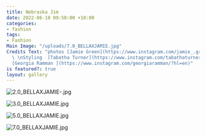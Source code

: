 ```yaml
---
title: Nebraska Jim
date: 2022-06-18 09:58:00 +10:00
categories:
- fashion
tags:
- Fashion
Main Image: "/uploads/7.0_BELLAXJAMIE.jpg"
Credits Text: "photos [Jamie Green](https://www.instagram.com/jamie_.green/?hl=en)
  \ \nStyling  [Tabatha Turner](https://www.instagram.com/tabathaturner/?hl=en)   \nH&M
  [Georgia Ramman ](https://www.instagram.com/georgiaramman/?hl=en)"
is featured?: true
layout: gallery
---
```


![2.0_BELLAXJAMIE-.jpg](/uploads/2.0_BELLAXJAMIE-.jpg)

![3.0_BELLAXJAMIE.jpg](/uploads/3.0_BELLAXJAMIE.jpg)

![5.0_BELLAXJAMIE.jpg](/uploads/5.0_BELLAXJAMIE.jpg)

![7.0_BELLAXJAMIE.jpg](/uploads/7.0_BELLAXJAMIE.jpg)